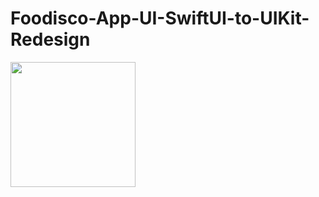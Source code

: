 # Foodisco-App-UI-SwiftUI-to-UIKit-Redesign

<img src="https://user-images.githubusercontent.com/102177298/187090424-9e92141c-53fb-4af9-b4ae-18a4dcbddd6b.png" width="200"/>
